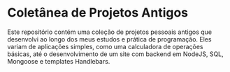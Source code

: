 # Coletânea de Projetos Antigos
Este repositório contém uma coleção de projetos pessoais antigos que desenvolvi ao longo dos meus estudos e prática de programação. Eles variam de aplicações simples, como uma calculadora de operações básicas, até o desenvolvimento de um site com backend em NodeJS, SQL, Mongoose e templates Handlebars.
